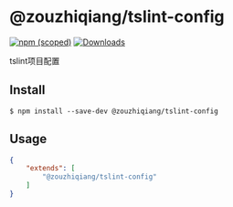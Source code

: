 # @zouzhiqiang/tslint-config

[![npm (scoped)](https://img.shields.io/npm/v/@zouzhiqiang/tslint-config.svg)](https://www.npmjs.com/package/@zouzhiqiang/tslint-config)
[![Downloads](http://img.shields.io/npm/dm/gulp-cli.svg)](https://www.npmjs.com/package/@zouzhiqiang/tslint-config)

tslint项目配置

## Install

```
$ npm install --save-dev @zouzhiqiang/tslint-config
```

## Usage

```json
{
    "extends": [
        "@zouzhiqiang/tslint-config"
    ]
}
```
